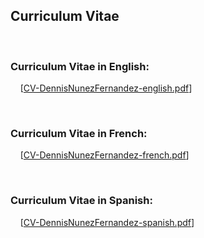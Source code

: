 <h2>Curriculum Vitae</h2>
<br/>
<h3>Curriculum Vitae in English:</h3>
<p> 
&nbsp &nbsp [<a href="CV-DennisNunezFernandez-english.pdf">CV-DennisNunezFernandez-english.pdf</a>]
</p>
<br/>
<h3>Curriculum Vitae in French:</h3>
<p> 
&nbsp &nbsp [<a href="CV-DennisNunezFernandez-french.pdf">CV-DennisNunezFernandez-french.pdf</a>]
</p>
<br/>
<h3>Curriculum Vitae in Spanish:</h3>
<p> 
&nbsp &nbsp [<a href="CV-DennisNunezFernandez-spanish.pdf">CV-DennisNunezFernandez-spanish.pdf</a>]
</p>
<br/>
